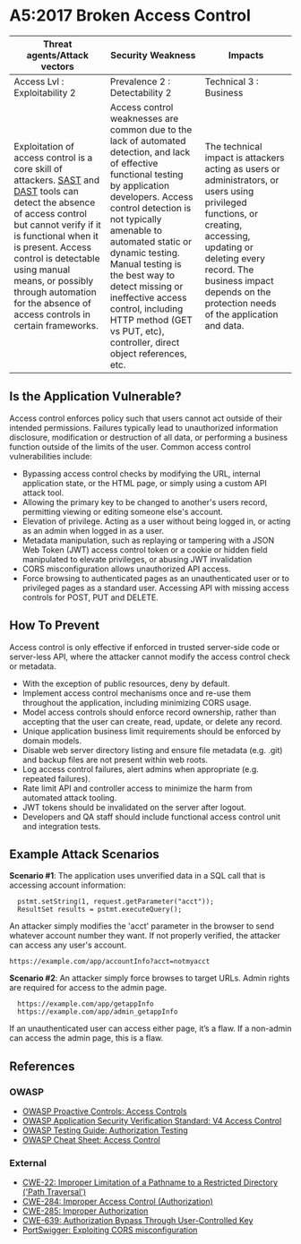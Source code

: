 # A5:2017 Broken Access Control

| Threat agents/Attack vectors | Security Weakness  | Impacts |
| -- | -- | -- |
| Access Lvl : Exploitability 2 | Prevalence 2 : Detectability 2 | Technical 3 : Business |
| Exploitation of access control is a core skill of attackers. [SAST](https://owasp.org/www-community/Source_Code_Analysis_Tools) and [DAST](https://owasp.org/www-community/Vulnerability_Scanning_Tools) tools can detect the absence of access control but cannot verify if it is functional when it is present. Access control is detectable using manual means, or possibly through automation for the absence of access controls in certain frameworks. | Access control weaknesses are common due to the lack of automated detection, and lack of effective functional testing by application developers. Access control detection is not typically amenable to automated static or dynamic testing. Manual testing is the best way to detect missing or ineffective access control, including HTTP method (GET vs PUT, etc), controller, direct object references, etc. | The technical impact is attackers acting as users or administrators, or users using privileged functions, or creating, accessing, updating or deleting every record. The business impact depends on the protection needs of the application and data. |

## Is the Application Vulnerable?

Access control enforces policy such that users cannot act outside of their intended permissions. Failures typically lead to unauthorized information disclosure, modification or destruction of all data, or performing a business function outside of the limits of the user. Common access control vulnerabilities include:

- Bypassing access control checks by modifying the URL, internal application state, or the HTML page, or simply using a custom API attack tool.
- Allowing the primary key to be changed to another's users record, permitting viewing or editing someone else's account.
- Elevation of privilege. Acting as a user without being logged in, or acting as an admin when logged in as a user.
- Metadata manipulation, such as replaying or tampering with a JSON Web Token (JWT) access control token or a cookie or hidden field manipulated to elevate privileges, or abusing JWT invalidation
- CORS misconfiguration allows unauthorized API access.
- Force browsing to authenticated pages as an unauthenticated user or to privileged pages as a standard user. Accessing API with missing access controls for POST, PUT and DELETE.

## How To Prevent

Access control is only effective if enforced in trusted server-side code or server-less API, where the attacker cannot modify the access control check or metadata.

- With the exception of public resources, deny by default.
- Implement access control mechanisms once and re-use them throughout the application, including minimizing CORS usage.
- Model access controls should enforce record ownership, rather than accepting that the user can create, read, update, or delete any record.
- Unique application business limit requirements should be enforced by domain models.
- Disable web server directory listing and ensure file metadata (e.g. .git) and backup files are not present within web roots.
- Log access control failures, alert admins when appropriate (e.g. repeated failures).
- Rate limit API and controller access to minimize the harm from automated attack tooling.
- JWT tokens should be invalidated on the server after logout.
- Developers and QA staff should include functional access control unit and integration tests.

## Example Attack Scenarios

**Scenario #1**: The application uses unverified data in a SQL call that is accessing account information:

```
  pstmt.setString(1, request.getParameter("acct"));
  ResultSet results = pstmt.executeQuery();
```

An attacker simply modifies the 'acct' parameter in the browser to send whatever account number they want. If not properly verified, the attacker can access any user's account.

`https://example.com/app/accountInfo?acct=notmyacct`

**Scenario #2**: An attacker simply force browses to target URLs. Admin rights are required for access to the admin page.

```
  https://example.com/app/getappInfo
  https://example.com/app/admin_getappInfo
```

If an unauthenticated user can access either page, it’s a flaw. If a non-admin can access the admin page, this is a flaw.

## References

### OWASP

- [OWASP Proactive Controls: Access Controls](https://owasp.org/www-project-proactive-controls/v3/en/c7-enforce-access-controls)
- [OWASP Application Security Verification Standard: V4 Access Control](https://github.com/OWASP/ASVS/blob/v4.0.2/4.0/en/0x12-V4-Access-Control.md)
- [OWASP Testing Guide: Authorization Testing](https://owasp.org/www-project-web-security-testing-guide/latest/4-Web_Application_Security_Testing/05-Authorization_Testing/README)
- [OWASP Cheat Sheet: Access Control](https://cheatsheetseries.owasp.org/cheatsheets/Access_Control_Cheat_Sheet.html)

### External

- [CWE-22: Improper Limitation of a Pathname to a Restricted Directory ('Path Traversal')](https://cwe.mitre.org/data/definitions/22.html)
- [CWE-284: Improper Access Control (Authorization)](https://cwe.mitre.org/data/definitions/284.html)
- [CWE-285: Improper Authorization](https://cwe.mitre.org/data/definitions/285.html)
- [CWE-639: Authorization Bypass Through User-Controlled Key](https://cwe.mitre.org/data/definitions/639.html)
- [PortSwigger: Exploiting CORS misconfiguration](https://portswigger.net/research/exploiting-cors-misconfigurations-for-bitcoins-and-bounties)
